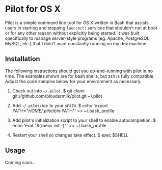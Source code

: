 # Pilot for OS X

Pilot is a simple command line tool for OS X written in Bash that assists users
in starting and stopping `launchctl` services that shouldn't run at boot or
for any other reason without explicitly being started. It was built specifically
to manage server-style programs (eg. Apache, PostgreSQL, MySQL, etc.) that I
didn't want constantly running on my dev machine.

## Installation

The following instructions should get you up-and-running with pilot in no time.
The examples shown are for bash shells, but zsh is fully compatible. Adjust the
code samples below for your environment as necessary.

1. Check out into `~/.pilot`.
  $ git clone git://github.com/bloudermilk/pilot.git ~/.pilot

2. Add `~/.pilot/bin` to your `$PATH`.
  $ echo 'export PATH="$HOME/.pilot/bin:$PATH"' >> ~/.bash_profile

3. Add pilot's initialization script to your shell to enable autocompletion.
  $ echo 'eval "$(rbenv init -)"' >> ~/.bash_profile

4. Restart your shell so changes take effect.
  $ exec $SHELL

## Usage

Coming soon...
